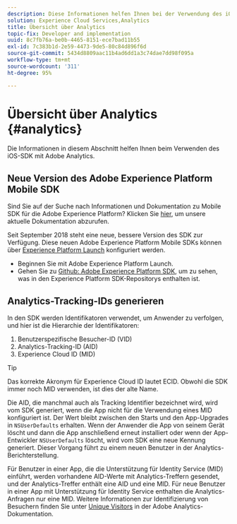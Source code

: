 ```yaml
---
description: Diese Informationen helfen Ihnen bei der Verwendung des iOS SDK mit Adobe Analytics.
solution: Experience Cloud Services,Analytics
title: Übersicht über Analytics
topic-fix: Developer and implementation
uuid: 8c7fb76a-be0b-4465-8151-ece7bad11b55
exl-id: 7c383b1d-2e59-4473-9de5-80c84d896f6d
source-git-commit: 5434d8809aac11b4ad6dd1a3c74dae7dd98f095a
workflow-type: tm+mt
source-wordcount: '311'
ht-degree: 95%

---
```


# Übersicht über Analytics {#analytics}

Die Informationen in diesem Abschnitt helfen Ihnen beim Verwenden des iOS-SDK mit Adobe Analytics.

## Neue Version des Adobe Experience Platform Mobile SDK

Sind Sie auf der Suche nach Informationen und Dokumentation zu Mobile SDK für die Adobe Experience Platform? Klicken Sie [hier](https://aep-sdks.gitbook.io/docs/), um unsere aktuelle Dokumentation abzurufen.

Seit September 2018 steht eine neue, bessere Version des SDK zur Verfügung. Diese neuen Adobe Experience Platform Mobile SDKs können über [Experience Platform Launch](https://www.adobe.com/de/experience-platform/launch.html) konfiguriert werden.

* Beginnen Sie mit Adobe Experience Platform Launch.
* Gehen Sie zu [Github: Adobe Experience Platform SDK](https://github.com/Adobe-Marketing-Cloud/acp-sdks), um zu sehen, was in den Experience Platform SDK-Repositorys enthalten ist.

## Analytics-Tracking-IDs generieren

In den SDK werden Identifikatoren verwendet, um Anwender zu verfolgen, und hier ist die Hierarchie der Identifikatoren:

1. Benutzerspezifische Besucher-ID (VID)
1. Analytics-Tracking-ID (AID)
1. Experience Cloud ID (MID)

>[!TIP]
>
>Das korrekte Akronym für Experience Cloud ID lautet ECID. Obwohl die SDK immer noch MID verwenden, ist dies der alte Name.

Die AID, die manchmal auch als Tracking Identifier bezeichnet wird, wird vom SDK generiert, wenn die App nicht für die Verwendung eines MID konfiguriert ist. Der Wert bleibt zwischen den Starts und den App-Upgrades in `NSUserDefaults` erhalten. Wenn der Anwender die App von seinem Gerät löscht und dann die App anschließend erneut installiert oder wenn der App-Entwickler `NSUserDefaults` löscht, wird vom SDK eine neue Kennung generiert. Dieser Vorgang führt zu einem neuen Benutzer in der Analytics-Berichterstellung.

Für Benutzer in einer App, die die Unterstützung für Identity Service (MID) einführt, werden vorhandene AID-Werte mit Analytics-Treffern gesendet, und der Analytics-Treffer enthält eine AID und eine MID. Für neue Benutzer in einer App mit Unterstützung für Identity Service enthalten die Analytics-Anfragen nur eine MID. Weitere Informationen zur Identifizierung von Besuchern finden Sie unter [Unique Visitors](https://experienceleague.adobe.com/docs/analytics/components/metrics/unique-visitors.html?lang=de) in der Adobe Analytics-Dokumentation.
